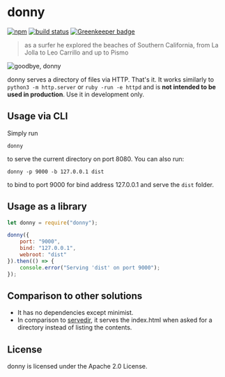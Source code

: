 donny
=====

[![npm](https://img.shields.io/npm/v/donny.svg)](https://www.npmjs.com/package/donny)
[![build status](https://travis-ci.org/faucet-pipeline/donny.svg?branch=master)](https://travis-ci.org/faucet-pipeline/donny)
[![Greenkeeper badge](https://badges.greenkeeper.io/faucet-pipeline/donny.svg)](https://greenkeeper.io)

> as a surfer he explored the beaches of Southern California, from La Jolla to
> Leo Carrillo and up to Pismo

![goodbye, donny](https://media.giphy.com/media/j7wBU7aHcKf7y/giphy.gif)

donny serves a directory of files via HTTP. That's it. It works similarly to
`python3 -m http.server` or `ruby -run -e httpd` and is **not intended to be
used in production**. Use it in development only.

## Usage via CLI

Simply run

```
donny
```

to serve the current directory on port 8080. You can also run:

```
donny -p 9000 -b 127.0.0.1 dist
```

to bind to port 9000 for bind address 127.0.0.1 and serve the `dist` folder.

## Usage as a library

```js
let donny = require("donny");

donny({
    port: "9000",
    bind: "127.0.0.1",
    webroot: "dist"
}).then(() => {
    console.error("Serving 'dist' on port 9000");
});
```

## Comparison to other solutions

* It has no dependencies except minimist.
* In comparison to [servedir](https://github.com/remy/servedir), it serves the
  index.html when asked for a directory instead of listing the contents.

## License

donny is licensed under the Apache 2.0 License.
